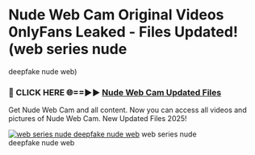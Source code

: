 # Nude Web Cam Original Videos 0nlyFans Leaked - Files Updated! (web series nude<br>
deepfake nude web)

<h3>🔴 CLICK HERE 🌐==►► <a href="https://tinyurl.com/2p9ay9w9" rel="nofollow">Nude Web Cam Updated Files</a></h3>

Get Nude Web Cam and all content. Now you can access all videos and pictures of Nude Web Cam. New Updated Files 2025!

[![web series nude<br>
deepfake nude web](https://i.imgur.com/KQgVmj3.gif)](https://tinyurl.com/2p9ay9w9)
web series nude<br>
deepfake nude web